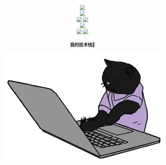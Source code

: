 <div align="center">
    <img src="https://capsule-render.vercel.app/api?type=waving&height=300&color=gradient&text=HI%20Welcome&desc=I%20am%20Quenan&descAlignY=69&descSize=25">
</div>

<div align="center">
    <img width="800" src="https://readme-typing-svg.demolab.com?font=Fira+Code&pause=1000&color=F9AEAC&center=true&vCenter=true&width=600&lines=Welcome+to+my+GitHub+profile+page!;%E6%AC%A2%E8%BF%8E%E6%9D%A5%E5%88%B0%E6%88%91+GitHub+%E4%B8%BB%E9%A1%B5%EF%BC%81">
</div>

<div align="center">
    <img width="400" src="https://github-readme-stats.vercel.app/api?username=qnquenan&locale=cn&line_height=33&show_icons=true&hide_border=true&theme=transparent&text_color=F9AEAC&title_color=F9AEAC&icon_color=F9AEAC&hide=prs,contribs&rank_icon=default"/>
    <img width="400" src="https://github-readme-streak-stats-xiaokang2022.vercel.app/?user=qnquenan&theme=transparent&hide_border=true&stroke=F9AEAC&ring=F9AEAC&fire=F9AEAC&currStreakNum=F9AEAC&currStreakLabel=F9AEAC&sideNums=F9AEAC&sideLabels=F9AEAC"/>
</div>

<div align="center">
    <img width="800" src="https://github-readme-activity-graph.vercel.app/graph?username=qnquenan&theme=github-compact&hide_border=true&area=true&bg_color=00000000&color=F9AEAC&line=F9AEAC&point=F9AEAC&title_color=F9AEAC&area_color=F9AEAC&locale=zh" />
</div>

<div align="center">
    <img width="530" src="https://github-readme-stats.vercel.app/api/wakatime?username=qnquenan&theme=transparent&hide_border=true&text_color=F9AEAC&title_color=F9AEAC&icon_color=F9AEAC&bg_color=00000000&layout=compact" />
    <img width="270" src="https://github-readme-stats.vercel.app/api/top-langs/?username=qnquenan&theme=transparent&hide_border=true&layout=donut-vertical&langs_count=6&text_color=F9AEAC&title_color=F9AEAC&icon_color=F9AEAC&bg_color=00000000" />
</div>

<div align="center">
    <h4>我的技术栈🫡</h4>
</div>




<p align="center">
    <img src="https://raw.githubusercontent.com/heartyang520/HeartYang.github.io/main/share/hacker_a.gif">
</p>
